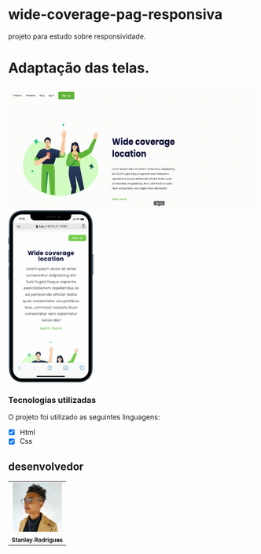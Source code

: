 # wide-coverage-pag-responsiva
projeto para estudo sobre responsividade.


# Adaptação das telas. 


<p aligh="center">
    <img width="500" height="250" src="https://github.com/stanley-rodrigues/wide-coverage-pag-responsiva/blob/master/assets/pc.gif?raw=true" />
    <img height="350" src="./assets/mobile.gif" />
    </p>

    


### Tecnologias utilizadas

O projeto foi utilizado as seguintes linguagens:

- [x] Html
- [x] Css

##  desenvolvedor

<table>
  <tr>
    <td align="center">
      <a href="https://www.linkedin.com/in/stanley-rodrigues/">
        <img src="https://github.com/stanley-rodrigues/easy-shopping-pag-responsiva/blob/master/assets/eu.jpeg?raw=true" width="100px;" alt="Foto de Stanley Rodrigues"/><br>
        <sub>
          <b>Stanley Rodrigues</b>
        </sub>
      </a>
    </td>
  </tr>
</table>
